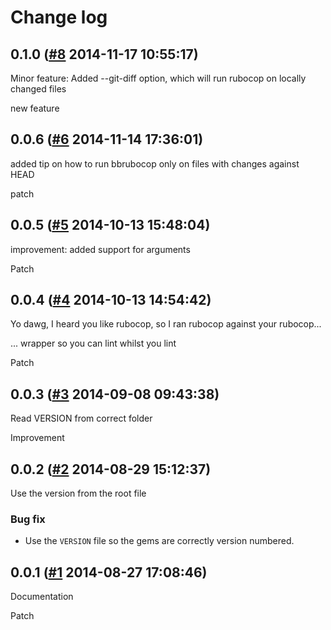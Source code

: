 # Change log

## 0.1.0 ([#8](https://git.mobcastdev.com/TEST/blinkbox-rubocop/pull/8) 2014-11-17 10:55:17)

Minor feature: Added --git-diff option, which will run rubocop on locally changed files

new feature

## 0.0.6 ([#6](https://git.mobcastdev.com/TEST/blinkbox-rubocop/pull/6) 2014-11-14 17:36:01)

added tip on how to run bbrubocop only on files with changes against HEAD

patch

## 0.0.5 ([#5](https://git.mobcastdev.com/TEST/blinkbox-rubocop/pull/5) 2014-10-13 15:48:04)

improvement: added support for arguments

Patch

## 0.0.4 ([#4](https://git.mobcastdev.com/TEST/blinkbox-rubocop/pull/4) 2014-10-13 14:54:42)

Yo dawg, I heard you like rubocop, so I ran rubocop against your rubocop...

... wrapper so you can lint whilst you lint

Patch

## 0.0.3 ([#3](https://git.mobcastdev.com/TEST/blinkbox-rubocop/pull/3) 2014-09-08 09:43:38)

Read VERSION from correct folder

Improvement

## 0.0.2 ([#2](https://git.mobcastdev.com/TEST/blinkbox-rubocop/pull/2) 2014-08-29 15:12:37)

Use the version from the root file

### Bug fix

- Use the `VERSION` file so the gems are correctly version numbered.

## 0.0.1 ([#1](https://git.mobcastdev.com/TEST/blinkbox-rubocop/pull/1) 2014-08-27 17:08:46)

Documentation

Patch

